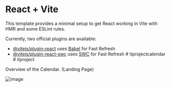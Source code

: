 # React + Vite

This template provides a minimal setup to get React working in Vite with HMR and some ESLint rules.

Currently, two official plugins are available:

- [@vitejs/plugin-react](https://github.com/vitejs/vite-plugin-react/blob/main/packages/plugin-react/README.md) uses [Babel](https://babeljs.io/) for Fast Refresh
- [@vitejs/plugin-react-swc](https://github.com/vitejs/vite-plugin-react-swc) uses [SWC](https://swc.rs/) for Fast Refresh
#   i t p r o j e c t c a l e n d a r 
 
 #   i t p r o j e c t 











Overview of the Calendar. (Landing Page)






![image](https://github.com/user-attachments/assets/3fa12a0d-3010-4d93-8b65-c915272cbf3c)

 
 
